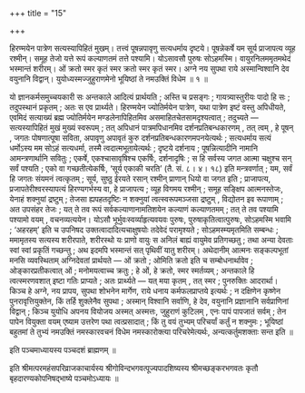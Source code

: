 +++
title = "15"

+++

हिरण्मयेन पात्रेण सत्यस्यापिहितं मुखम्। तत्त्वं पूषन्नपावृणु सत्यधर्माय दृष्टये। पूषन्नेकर्षे यम सूर्य प्राजापत्य व्यूह रश्मीन्। समूह तेजो यत्ते रूपं कल्याणतमं तत्ते पश्यामि। योऽसावसौ पुरुषः सोऽहमस्मि। वायुरनिलममृतमथेदं भस्मान्तं शरीरम्। ओं क्रतो स्मर कृतं स्मर क्रतो स्मर कृतं स्मर। अग्ने नय सुपथा राये अस्मान्विश्वानि देव वयुनानि विद्वान्। युयोध्यस्मज्जुहुराणमेनो भूयिष्ठां ते नमउक्तिं विधेम ॥ १ ॥

यो ज्ञानकर्मसमुच्चयकारी सः अन्तकाले आदित्यं प्रार्थयति ; अस्ति च प्रसङ्गः ; गायत्र्यास्तुरीयः पादो हि सः ; तदुपस्थानं प्रकृतम् ; अतः स एव प्रार्थ्यते। हिरण्मयेन ज्योतिर्मयेन पात्रेण, यथा पात्रेण इष्टं वस्तु अपिधीयते, एवमिदं सत्याख्यं ब्रह्म ज्योतिर्मयेन मण्डलेनापिहितमिव असमाहितचेतसामदृश्यत्वात् ; तदुच्यते — सत्यस्यापिहितं मुखं मुख्यं स्वरूपम् ; तत् अपिधानं पात्रमपिधानमिव दर्शनप्रतिबन्धकारणम् , तत् त्वम् , हे पूषन् , जगतः पोषणात्पूषा सविता, अपावृणु अपावृतं कुरु दर्शनप्रतिबन्धकारणमपनयेत्यर्थः ; सत्यधर्माय सत्यं धर्मोऽस्य मम सोऽहं सत्यधर्मा, तस्मै त्वदात्मभूतायेत्यर्थः ; दृष्टये दर्शनाय ; पूषन्नित्यादीनि नामानि आमन्त्रणार्थानि सवितुः ; एकर्षे, एकश्चासावृषिश्च एकर्षिः, दर्शनादृषिः ; स हि सर्वस्य जगत आत्मा चक्षुश्च सन् सर्वं पश्यति ; एको वा गच्छतीत्येकर्षिः, ‘सूर्य एकाकी चरति’ (तै. सं. ८। ४। १८) इति मन्त्रवर्णात् ; यम, सर्वं हि जगतः संयमनं त्वत्कृतम् ; सूर्य, सुष्ठु ईरयते रसान् रश्मीन् प्राणान् धियो वा जगत इति ; प्राजापत्य, प्रजापतेरीश्वरस्यापत्यं हिरण्यगर्भस्य वा, हे प्राजापत्य ; व्यूह विगमय रश्मीन् ; समूह सङ्क्षिप आत्मनस्तेजः, येनाहं शक्नुयां द्रष्टुम् ; तेजसा ह्यपहतदृष्टिः न शक्नुयां त्वत्स्वरूपमञ्जसा द्रष्टुम् , विद्योतन इव रूपाणाम् ; अत उपसंहर तेजः ; यत् ते तव रूपं सर्वकल्याणानामतिशयेन कल्याणं कल्याणतमम् ; तत् ते तव पश्यामि पश्यामो वयम् , वचनव्यत्ययेन। योऽसौ भूर्भुवःस्वर्व्याहृत्यवयवः पुरुषः, पुरुषाकृतित्वात्पुरुषः, सोऽहमस्मि भवामि ; ‘अहरहम्’ इति च उपनिषद उक्तत्वादादित्यचाक्षुषयोः तदेवेदं परामृश्यते ; सोऽहमस्म्यमृतमिति सम्बन्धः ; ममामृतस्य सत्यस्य शरीरपाते, शरीरस्थो यः प्राणो वायुः स अनिलं बाह्यं वायुमेव प्रतिगच्छतु ; तथा अन्या देवताः स्वां स्वां प्रकृतिं गच्छन्तु ; अथ इदमपि भस्मान्तं सत् पृथिवीं यातु शरीरम्। अथेदानीम् आत्मनः सङ्कल्पभूतां मनसि व्यवस्थिताम् अग्निदेवतां प्रार्थयते — ओं क्रतो ; ओमिति क्रतो इति च सम्बोधनार्थावेव ; ओङ्कारप्रतीकत्वात् ओं ; मनोमयत्वाच्च क्रतुः ; हे ओं, हे क्रतो, स्मर स्मर्तव्यम् ; अन्तकाले हि त्वत्स्मरणवशात् इष्टा गतिः प्राप्यते ; अतः प्रार्थ्यते — यत् मया कृतम् , तत् स्मर ; पुनरुक्तिः आदरार्था। किञ्च हे अग्ने, नय प्रापय, सुपथा शोभनेन मार्गेण, राये धनाय कर्मफलप्राप्तये इत्यर्थः ; न दक्षिणेन कृष्णेन पुनरावृत्तियुक्तेन, किं तर्हि शुक्लेनैव सुपथा ; अस्मान् विश्वानि सर्वाणि, हे देव, वयुनानि प्रज्ञानानि सर्वप्राणिनां विद्वान् ; किञ्च युयोधि अपनय वियोजय अस्मत् अस्मत्तः, जुहुराणं कुटिलम् , एनः पापं पापजातं सर्वम् ; तेन पापेन वियुक्ता वयम् एष्याम उत्तरेण पथा त्वत्प्रसादात् ; किं तु वयं तुभ्यम् परिचर्यां कर्तुं न शक्नुमः ; भूयिष्ठां बहुतमां ते तुभ्यं नमउक्तिं नमस्कारवचनं विधेम नमस्कारोक्त्या परिचरेमेत्यर्थः, अन्यत्कर्तुमशक्ताः सन्त इति ॥

इति पञ्चमाध्यायस्य पञ्चदशं ब्राह्मणम् ॥

इति श्रीमत्परमहंसपरिव्राजकाचार्यस्य श्रीगोविन्दभगवत्पूज्यपादशिष्यस्य श्रीमच्छङ्करभगवतः कृतौ बृहदारण्यकोपनिषद्भाष्ये पञ्चमोऽध्यायः ॥